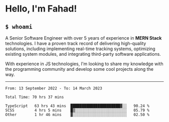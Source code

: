 <h1>Hello, I'm Fahad!</h1>

<h2><code>$ whoami</code></h2>

A Senior Software Engineer with over 5 years of experience in **MERN Stack** technologies. I have a proven track record of delivering high-quality solutions, including implementing real-time tracking systems, optimizing existing system modules, and integrating third-party software applications.

With experience in JS technologies, I'm looking to share my knowledge with the programming community and develop some cool projects along the way.

---

<!--START_SECTION:waka-->

```text
From: 13 September 2022 - To: 14 March 2023

Total Time: 70 hrs 37 mins

TypeScript   63 hrs 43 mins  ██████████████████████▓░░   90.24 %
SCSS         4 hrs 5 mins    █▒░░░░░░░░░░░░░░░░░░░░░░░   05.79 %
Other        1 hr 46 mins    ▓░░░░░░░░░░░░░░░░░░░░░░░░   02.50 %
```

<!--END_SECTION:waka-->

<!--
**heyFahad/heyFahad** is a ✨ _special_ ✨ repository because its `README.md` (this file) appears on your GitHub profile.

Here are some ideas to get you started:

- 🔭 I’m currently working on ...
- 🌱 I’m currently learning ...
- 👯 I’m looking to collaborate on ...
- 🤔 I’m looking for help with ...
- 💬 Ask me about ...
- 📫 How to reach me: ...
- 😄 Pronouns: ...
- ⚡ Fun fact: ...
-->
